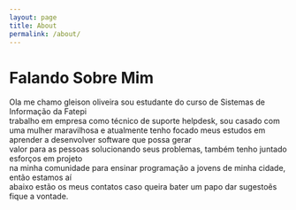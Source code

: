 ```yaml
---
layout: page
title: About
permalink: /about/
---
```

# Falando Sobre Mim

Ola me chamo gleison oliveira sou estudante do curso de Sistemas de Informação da Fatepi    
trabalho em empresa como técnico de suporte helpdesk, sou casado com uma mulher maravilhosa
e atualmente tenho focado meus estudos em aprender a desenvolver software que possa gerar  
valor para as pessoas solucionando seus problemas, também tenho juntado esforços em projeto  
na minha comunidade para ensinar programação a jovens de minha cidade, então estamos aí  
abaixo estão os meus contatos caso queira bater um papo dar sugestoẽs fique a vontade.



[gleison-organization]:(https://github.com/ggalfa)